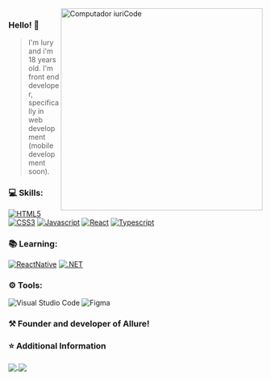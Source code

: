 <img src="https://raw.githubusercontent.com/MicaelliMedeiros/micaellimedeiros/master/image/computer-illustration.png" min-width="400px" max-width="400px" width="400px" align="right" alt="Computador iuriCode">

<h3> Hello! 👋 </h3>

> I'm Iury and i'm 18 years old. I'm front end developer, specifically in web development (mobile development soon).

<h3> 💻 Skills: </h3>

  [![HTML5][HTML5]][HTML5-url]
  [![CSS3][CSS3]][CSS3-url]
  [![Javascript][Javascript]][Javascript-url]
  [![React][React.js]][React-url]
  [![Typescript][Typescript]][Typescript-url]
  
<h3> 📚 Learning: </h3>

   [![ReactNative][ReactNative]][ReactNative-url]
   [![.NET][.NET]][.NET-url]
 
<h3> ⚙ Tools: </h3>

  ![Visual Studio Code](https://img.shields.io/badge/-Visual%20Studio%20Code-20232A?style=for-the-badge&logo=visual-studio-code&logoColor=61DAFB)
  ![Figma](https://img.shields.io/badge/-Figma-20232A?style=for-the-badge&logo=figma&logoColor=61DAFB)
  
<h3> ⚒ Founder and developer of Allure! </h3>

<h3> ⭐ Additional Information </h3>

<a href="https://github.com/iuryyxd">
  <img align="center" src="https://github-readme-stats.vercel.app/api/top-langs/?username=iuryyxd&theme=dracula" />
</a>

<a href="https://github.com/iuryyxd">
 <img align="center" src="https://github-readme-stats.vercel.app/api?username=iuryyxd&show_icons=true&theme=dracula"/>
</a>

[linkedin-shield]: https://img.shields.io/badge/LinkedIn-20232A?style=for-the-badge&logo=linkedin&logoColor=61DAFB
[linkedin-url]: https://www.linkedin.com/in/iurysena/
[Javascript]: https://img.shields.io/badge/Javascript-20232A?style=for-the-badge&logo=javascript&logoColor=61DAFB
[Javascript-url]: https://developer.mozilla.org/pt-BR/docs/Web/JavaScript/
[React.js]: https://img.shields.io/badge/React-20232A?style=for-the-badge&logo=react&logoColor=61DAFB
[React-url]: https://reactjs.org/
[ReactNative]: https://img.shields.io/badge/ReactNative-20232A?style=for-the-badge&logo=react&logoColor=61DAFB
[ReactNative-url]: https://reactnative.dev/
[Typescript]: https://img.shields.io/badge/Typescript-20232A?style=for-the-badge&logo=typescript&logoColor=61DAFB
[Typescript-url]: https://www.typescriptlang.org/
[HTML5]: https://img.shields.io/badge/HTML5-20232A?style=for-the-badge&logo=html5&logoColor=61DAFB
[HTML5-url]: https://developer.mozilla.org/pt-BR/docs/Web/HTML
[CSS3]: https://img.shields.io/badge/CSS3-20232A?style=for-the-badge&logo=css3&logoColor=61DAFB
[CSS3-url]: https://developer.mozilla.org/pt-BR/docs/Web/CSS/
[.NET]: https://img.shields.io/badge/.NET-20232A?style=for-the-badge&logo=.net&logoColor=61DAFB
[.NET-url]: https://dotnet.microsoft.com/pt-br/

